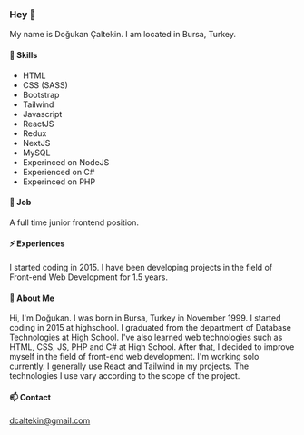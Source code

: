 ### Hey 👋

My name is Doğukan Çaltekin.
I am located in Bursa, Turkey.

#### 🌱 Skills

- HTML
- CSS (SASS)
- Bootstrap
- Tailwind
- Javascript
- ReactJS
- Redux
- NextJS
- MySQL
- Experinced on NodeJS
- Experienced on C#
- Experinced on PHP

#### 🔭 Job

A full time junior frontend position.

#### ⚡ Experiences

I started coding in 2015. I have been developing projects in the field of Front-end Web Development for 1.5 years.

#### 👯 About Me


Hi, I'm Doğukan. I was born in Bursa, Turkey in November 1999. I started coding in 2015 at highschool. I graduated from the department of Database Technologies at High School. I've also learned web technologies such as HTML, CSS, JS, PHP and C# at High School. After that, I decided to improve myself in the field of front-end web development. I'm working solo currently. I generally use React and Tailwind in my projects. The technologies I use vary according to the scope of the project.

#### 📫 Contact

[dcaltekin@gmail.com](mailto:dcaltekin@gmail.com)
